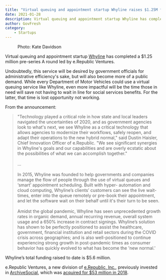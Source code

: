 ```yaml
---
title: "Virtual queuing and appointment startup Whyline raises $1.25M from e.Republic Ventures"
date: 2021-01-28
description: Virtual queuing and appointment startup Whyline has completed a $1.25 million pre-series A round led by e.Republic Ventures.
author: GovFresh
category:
    - Startups
---
```


<!-- image {"id":25588,"sizeSlug":"large","linkDestination":"none"} -->
<figure class="wp-block-image size-large"><figcaption>Photo: Kate Davidson</figcaption></figure>
<!-- /image -->

<!-- paragraph -->
<p>Virtual queuing and appointment startup <a href="https://whyline.com/home">Whyline</a> has completed a $1.25 million pre-series A round led by e.Republic Ventures.</p>
<!-- /paragraph -->

<!-- paragraph -->
<p>Undoubtedly, this service will be desired by government officials for administrative efficiency's sake, but will also become more of a public demand. While every Department of Motor Vehicles could use a virtual queuing service like Whyline, even more impactful will be the time those in need will save not having to wait in line for social services benefits. For the latter, that time is lost opportunity not working.</p>
<!-- /paragraph -->

<!-- paragraph -->
<p>From the announcement:</p>
<!-- /paragraph -->

<!-- quote -->
<blockquote class="wp-block-quote"><p>"Technology played a critical role in how state and local leaders navigated the uncertainties of 2020, and as government agencies look to what's next, we see Whyline as a critical technology that allows agencies to modernize their workflows, safely reopen, and adapt their operations to the new hybrid normal," said Dustin Haisler, Chief Innovation Officer of e.Republic. "We see significant synergies in Whyline's goals and our capabilities and are overly ecstatic about the possibilities of what we can accomplish together."<br><br>…<br><br>In 2015, Whyline was founded to help governments and companies manage the flow of people through the use of virtual queues and ‘smart’ appointment scheduling. Built with hyper- automation and cloud computing, Whyline’s clients’ customers can see the live wait-times, enter into the queue remotely or pre-book their appointment, and let the software wait on their behalf until it's their turn to be seen.<br><br>Amidst the global pandemic, Whyline has seen unprecedented growth rates in organic demand, annual recurring revenue, overall system usage and a 650% increase in contract signings. Whyline’s solution has shown to be perfectly positioned to assist the healthcare, government, financial institution and retail sectors during the COVID crisis across geographies; and is also well-positioned to continue experiencing strong growth in post-pandemic times as consumer behavior has quickly evolved to what has become the 'new normal.'</p></blockquote>
<!-- /quote -->

<!-- paragraph -->
<p>Whyline’s total funding raised to date is $5.6 million.</p>
<!-- /paragraph -->

<!-- paragraph -->
<p>e.Republic Ventures, a new division of <a href="https://www.erepublic.com/">e.Republic, Inc.</a>, previously invested in <a href="https://archivesocial.com/">ArchiveSocial</a>, which was <a href="https://www.govtech.com/biz/ArchiveSocial-Lands-53M-Investment-to-Scale-Platform.html">acquired for $53 million in 2018</a>.</p>
<!-- /paragraph -->
